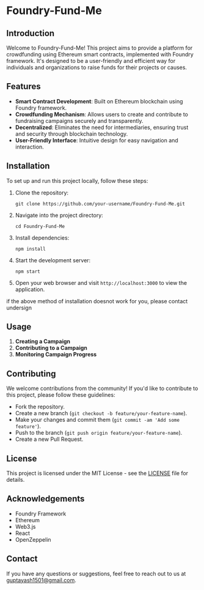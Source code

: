 # Foundry-Fund-Me

## Introduction
Welcome to Foundry-Fund-Me! This project aims to provide a platform for crowdfunding using Ethereum smart contracts, implemented with Foundry framework. It's designed to be a user-friendly and efficient way for individuals and organizations to raise funds for their projects or causes.

## Features
- **Smart Contract Development**: Built on Ethereum blockchain using Foundry framework.
- **Crowdfunding Mechanism**: Allows users to create and contribute to fundraising campaigns securely and transparently.
- **Decentralized**: Eliminates the need for intermediaries, ensuring trust and security through blockchain technology.
- **User-Friendly Interface**: Intuitive design for easy navigation and interaction.

## Installation
To set up and run this project locally, follow these steps:

1. Clone the repository:
   ```
   git clone https://github.com/your-username/Foundry-Fund-Me.git
   ```
   
2. Navigate into the project directory:
   ```
   cd Foundry-Fund-Me
   ```

3. Install dependencies:
   ```
   npm install
   ```

4. Start the development server:
   ```
   npm start
   ```

5. Open your web browser and visit `http://localhost:3000` to view the application.

if the above method of installation doesnot work for you, please contact undersign

## Usage
1. **Creating a Campaign**
2. **Contributing to a Campaign**
3. **Monitoring Campaign Progress**

## Contributing
We welcome contributions from the community! If you'd like to contribute to this project, please follow these guidelines:
- Fork the repository.
- Create a new branch (`git checkout -b feature/your-feature-name`).
- Make your changes and commit them (`git commit -am 'Add some feature'`).
- Push to the branch (`git push origin feature/your-feature-name`).
- Create a new Pull Request.

## License
This project is licensed under the MIT License - see the [LICENSE](LICENSE) file for details.

## Acknowledgements
- Foundry Framework
- Ethereum
- Web3.js
- React
- OpenZeppelin

## Contact
If you have any questions or suggestions, feel free to reach out to us at [guptayash1501@gmail.com](mailto:guptayash1501@gmail.com).

